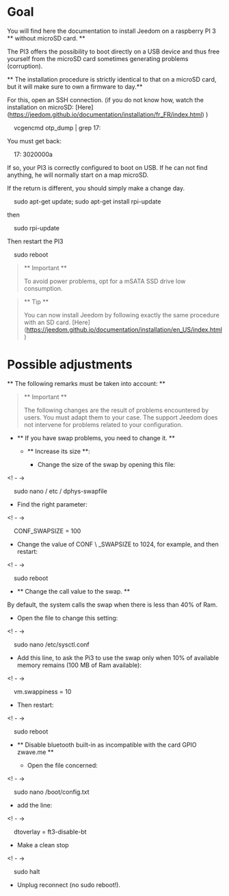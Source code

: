 Goal
========

You will find here the documentation to install Jeedom on a
raspberry PI 3 ** without microSD card. **

The PI3 offers the possibility to boot directly on a
USB device and thus free yourself from the microSD card sometimes
generating problems (corruption).

** The installation procedure is strictly identical to that on a
microSD card, but it will make sure to own a firmware to
day.**

For this, open an SSH connection. (if you do not know how,
watch the installation on microSD:
[Here] (https://jeedom.github.io/documentation/installation/fr_FR/index.html)
)

    vcgencmd otp_dump | grep 17:

You must get back:

    17: 3020000a

If so, your PI3 is correctly configured to boot on
USB. If he can not find anything, he will normally start on a map
microSD.

If the return is different, you should simply make a change
day.

    sudo apt-get update; sudo apt-get install rpi-update

then

    sudo rpi-update

Then restart the PI3

    sudo reboot

> ** Important **
>
> To avoid power problems, opt for a mSATA SSD drive
> low consumption.

> ** Tip **
>
> You can now install Jeedom by following exactly the same
> procedure with an SD card.
> [Here] (https://jeedom.github.io/documentation/installation/en_US/index.html)

Possible adjustments
=====================

** The following remarks must be taken into account: **

> ** Important **
>
> The following changes are the result of problems encountered by
> users. You must adapt them to your case. The support
> Jeedom does not intervene for problems related to your configuration.

-   ** If you have swap problems, you need to change it. **

    -   ** Increase its size **:

        -   Change the size of the swap by opening this file:

<! - ->

    sudo nano / etc / dphys-swapfile

-   Find the right parameter:

<! - ->

    CONF_SWAPSIZE = 100

-   Change the value of CONF \ _SWAPSIZE to 1024, for example, and then
    restart:

<! - ->

    sudo reboot

-   ** Change the call value to the swap. **

By default, the system calls the swap when there is less than 40% of
Ram.

-   Open the file to change this setting:

<! - ->

    sudo nano /etc/sysctl.conf

-   Add this line, to ask the Pi3 to use the swap only
    when 10% of available memory remains (100 MB of
    Ram available):

<! - ->

    vm.swappiness = 10

-   Then restart:

<! - ->

    sudo reboot

-   ** Disable bluetooth built-in as incompatible with the card
    GPIO zwave.me **

    -   Open the file concerned:

<! - ->

    sudo nano /boot/config.txt

-   add the line:

<! - ->

    dtoverlay = ft3-disable-bt

-   Make a clean stop

<! - ->

    sudo halt

-   Unplug reconnect (no sudo reboot!).


